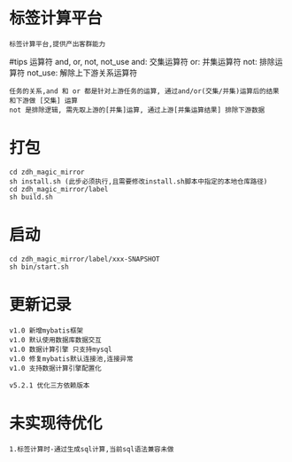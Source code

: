 # 标签计算平台
    标签计算平台,提供产出客群能力
    
#tips
    运算符 and, or, not, not_use
    and: 交集运算符
    or: 并集运算符
    not: 排除运算符
    not_use: 解除上下游关系运算符
    
    任务的关系,and 和 or 都是针对上游任务的运算, 通过and/or(交集/并集)运算后的结果 和下游做 [交集] 运算
    not 是排除逻辑, 需先取上游的[并集]运算, 通过上游[并集运算结果] 排除下游数据

# 打包
    cd zdh_magic_mirror
    sh install.sh (此步必须执行,且需要修改install.sh脚本中指定的本地仓库路径)
    cd zdh_magic_mirror/label
    sh build.sh

# 启动
    cd zdh_magic_mirror/label/xxx-SNAPSHOT
    sh bin/start.sh

# 更新记录
    v1.0 新增mybatis框架
    v1.0 默认使用数据库数据交互
    v1.0 数据计算引擎 只支持mysql
    v1.0 修复mybatis默认连接池,连接异常
    v1.0 支持数据计算引擎配置化
    
    v5.2.1 优化三方依赖版本
    
    
# 未实现待优化
    1.标签计算时-通过生成sql计算,当前sql语法兼容未做